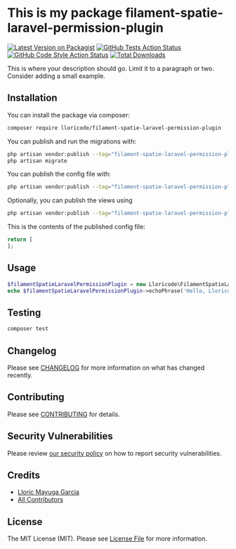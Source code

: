 # This is my package filament-spatie-laravel-permission-plugin

[![Latest Version on Packagist](https://img.shields.io/packagist/v/lloricode/filament-spatie-laravel-permission-plugin.svg?style=flat-square)](https://packagist.org/packages/lloricode/filament-spatie-laravel-permission-plugin)
[![GitHub Tests Action Status](https://img.shields.io/github/actions/workflow/status/lloricode/filament-spatie-laravel-permission-plugin/run-tests.yml?branch=main&label=tests&style=flat-square)](https://github.com/lloricode/filament-spatie-laravel-permission-plugin/actions?query=workflow%3Arun-tests+branch%3Amain)
[![GitHub Code Style Action Status](https://img.shields.io/github/actions/workflow/status/lloricode/filament-spatie-laravel-permission-plugin/fix-php-code-styling.yml?branch=main&label=code%20style&style=flat-square)](https://github.com/lloricode/filament-spatie-laravel-permission-plugin/actions?query=workflow%3A"Fix+PHP+code+styling"+branch%3Amain)
[![Total Downloads](https://img.shields.io/packagist/dt/lloricode/filament-spatie-laravel-permission-plugin.svg?style=flat-square)](https://packagist.org/packages/lloricode/filament-spatie-laravel-permission-plugin)



This is where your description should go. Limit it to a paragraph or two. Consider adding a small example.

## Installation

You can install the package via composer:

```bash
composer require lloricode/filament-spatie-laravel-permission-plugin
```

You can publish and run the migrations with:

```bash
php artisan vendor:publish --tag="filament-spatie-laravel-permission-plugin-migrations"
php artisan migrate
```

You can publish the config file with:

```bash
php artisan vendor:publish --tag="filament-spatie-laravel-permission-plugin-config"
```

Optionally, you can publish the views using

```bash
php artisan vendor:publish --tag="filament-spatie-laravel-permission-plugin-views"
```

This is the contents of the published config file:

```php
return [
];
```

## Usage

```php
$filamentSpatieLaravelPermissionPlugin = new Lloricode\FilamentSpatieLaravelPermissionPlugin();
echo $filamentSpatieLaravelPermissionPlugin->echoPhrase('Hello, Lloricode!');
```

## Testing

```bash
composer test
```

## Changelog

Please see [CHANGELOG](CHANGELOG.md) for more information on what has changed recently.

## Contributing

Please see [CONTRIBUTING](.github/CONTRIBUTING.md) for details.

## Security Vulnerabilities

Please review [our security policy](../../security/policy) on how to report security vulnerabilities.

## Credits

- [Lloric Mayuga Garcia](https://github.com/lloricode)
- [All Contributors](../../contributors)

## License

The MIT License (MIT). Please see [License File](LICENSE.md) for more information.
